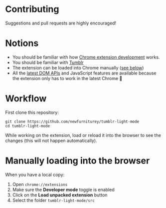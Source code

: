 # Contributing

Suggestions and pull requests are highly encouraged!

# Notions

- You should be familiar with how [Chrome extension development](https://developer.chrome.com/extensions/devguide) works.
- You should be familiar with [Tumblr](https://www.tumblr.com/)
- The extension can be loaded into Chrome manually ([see below](#manually-loading-into-the-browser))
- All the [latest DOM APIs](https://github.com/WebReflection/dom4#features) and JavaScript features are available because the extension only has to work in the latest Chrome :tada:

# Workflow

First clone this repository:

```
git clone https://github.com/newfurniturey/tumblr-light-mode
cd tumblr-light-mode
```

While working on the extension, load or reload it into the browser to see the changes (this will not happen automatically).

# Manually loading into the browser

When you have a local copy:

1. Open `chrome://extensions`
1. Make sure the **Developer mode** toggle is enabled
1. Click on the **Load unpacked extension** button
1. Select the folder `tumblr-light-mode/src`
